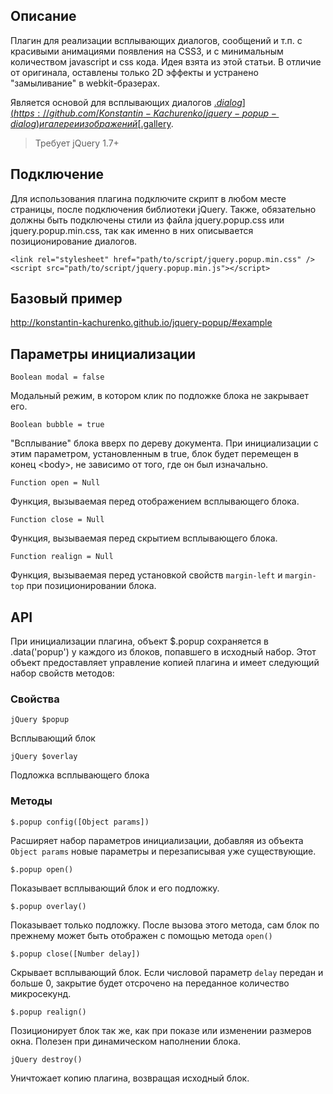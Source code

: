 ## Описание

Плагин для реализации всплывающих диалогов, сообщений и т.п. с красивыми анимациями появления на CSS3, и с минимальным количеством javascript и css кода. Идея взята из этой статьи. В отличие от оригинала, оставлены только 2D эффекты и устранено "замыливание" в webkit-бразерах.

Является основой для всплывающих диалогов [$.dialog](https://github.com/Konstantin-Kachurenko/jquery-popup-dialog) и галереи изображений [$.gallery](https://github.com/Konstantin-Kachurenko/jquery-popup-gallery).

> Требует jQuery 1.7+

## Подключение

Для использования плагина подключите скрипт в любом месте страницы, после подключения библиотеки jQuery. Также, обязательно должны быть подключены стили из файла jquery.popup.css или jquery.popup.min.css, так как именно в них описывается позиционирование диалогов.

    <link rel="stylesheet" href="path/to/script/jquery.popup.min.css" />
    <script src="path/to/script/jquery.popup.min.js"></script>

## Базовый пример

http://konstantin-kachurenko.github.io/jquery-popup/#example

## Параметры инициализации

`Boolean modal = false`

Модальный режим, в котором клик по подложке блока не закрывает его.

`Boolean bubble = true`

"Всплывание" блока вверх по дереву документа. При инициализации с этим параметром, установленным в true, блок будет перемещен в конец \<body\>, не зависимо от того, где он был изначально.

`Function open = Null`

Функция, вызываемая перед отображением всплывающего блока.

`Function close = Null`

Функция, вызываемая перед скрытием всплывающего блока.

`Function realign = Null`

Функция, вызываемая перед установкой свойств `margin-left` и `margin-top` при позиционировании блока.

## API

При инициализации плагина, объект $.popup сохраняется в .data('popup') у каждого из блоков, попавшего в исходный набор. Этот объект предоставляет управление копией плагина и имеет следующий набор свойств методов:

### Свойства

`jQuery $popup`

Всплывающий блок

`jQuery $overlay`

Подложка всплывающего блока

### Методы

`$.popup config([Object params])`

Расширяет набор параметров инициализации, добавляя из объекта `Object params` новые параметры и перезаписывая уже существующие.

`$.popup open()`

Показывает всплывающий блок и его подложку.

`$.popup overlay()`

Показывает только подложку. После вызова этого метода, сам блок по прежнему может быть отображен с помощью метода `open()`

`$.popup close([Number delay])`

Скрывает всплывающий блок. Если числовой параметр `delay` передан и больше 0, закрытие будет отсрочено на переданное количество микросекунд.

`$.popup realign()`

Позиционирует блок так же, как при показе или изменении размеров окна. Полезен при динамическом наполнении блока.

`jQuery destroy()`

Уничтожает копию плагина, возвращая исходный блок.

